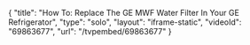 {
    "title": "How To: Replace The GE MWF Water Filter In Your GE Refrigerator",
    "type": "solo",
    "layout": "iframe-static",
    "videoId": "69863677",
    "url": "\/tvpembed\/69863677"
}